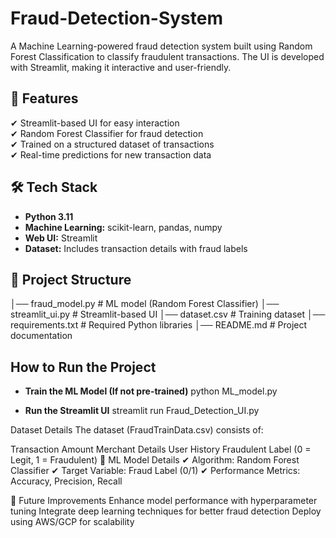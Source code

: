 # Fraud-Detection-System
A Machine Learning-powered fraud detection system built using Random Forest Classification to classify fraudulent transactions. The UI is developed with Streamlit, making it interactive and user-friendly.

## 📌 Features
✔ Streamlit-based UI for easy interaction  
✔ Random Forest Classifier for fraud detection  
✔ Trained on a structured dataset of transactions  
✔ Real-time predictions for new transaction data  

## 🛠 Tech Stack
- **Python 3.11**  
- **Machine Learning:** scikit-learn, pandas, numpy  
- **Web UI:** Streamlit  
- **Dataset:** Includes transaction details with fraud labels  

## 📂 Project Structure
│── fraud_model.py            # ML model (Random Forest Classifier)
│── streamlit_ui.py           # Streamlit-based UI
│── dataset.csv               # Training dataset
│── requirements.txt          # Required Python libraries
│── README.md                 # Project documentation

## How to Run the Project
- **Train the ML Model (If not pre-trained)**
python ML_model.py

- **Run the Streamlit UI**
streamlit run Fraud_Detection_UI.py

Dataset Details
The dataset (FraudTrainData.csv) consists of:

Transaction Amount
Merchant Details
User History
Fraudulent Label (0 = Legit, 1 = Fraudulent)
🧠 ML Model Details
✔ Algorithm: Random Forest Classifier
✔ Target Variable: Fraud Label (0/1)
✔ Performance Metrics: Accuracy, Precision, Recall

🎯 Future Improvements
Enhance model performance with hyperparameter tuning
Integrate deep learning techniques for better fraud detection
Deploy using AWS/GCP for scalability

